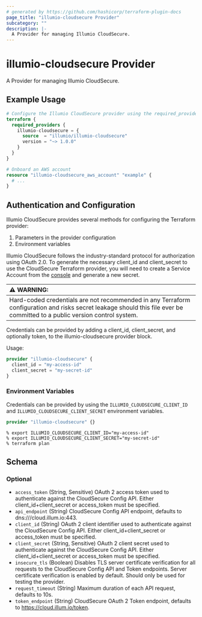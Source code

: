 ```yaml
---
# generated by https://github.com/hashicorp/terraform-plugin-docs
page_title: "illumio-cloudsecure Provider"
subcategory: ""
description: |-
  A Provider for managing Illumio CloudSecure.
---
```


# illumio-cloudsecure Provider

A Provider for managing Illumio CloudSecure.

## Example Usage

```terraform
# Configure the Illumio CloudSecure provider using the required_providers stanza.
terraform {
  required_providers {
    illumio-cloudsecure = {
      source  = "illumio/illumio-cloudsecure"
      version = "~> 1.0.0"
    }
  }
}

# Onboard an AWS account
resource "illumio-cloudsecure_aws_account" "example" {
  # ...
}
```

## Authentication and Configuration

Illumio CloudSecure provides several methods for configuring the Terraform provider:

1. Parameters in the provider configuration
2. Environment variables

Illumio CloudSecure follows the industry-standard protocol for authorization using OAuth 2.0. To generate the necessary client_id and client_secret to use the CloudSecure Terraform provider, you will need to create a Service Account from the [console](https://console.illum.io/#/serviceAccounts) and generate a new secret.

| :warning: WARNING:                                                                                                                                                        |
| :------------------------------------------------------------------------------------------------------------------------------------------------------------------------ |
| Hard-coded credentials are not recommended in any Terraform configuration and risks secret leakage should this file ever be committed to a public version control system. |

Credentials can be provided by adding a client_id, client_secret, and optionally token, to the illumio-cloudsecure provider block.

Usage:

```terraform
provider "illumio-cloudsecure" {
  client_id = "my-access-id"
  client_secret = "my-secret-id"
}
```

### Environment Variables

Credentials can be provided by using the `ILLUMIO_CLOUDSECURE_CLIENT_ID` and `ILLUMIO_CLOUDSECURE_CLIENT_SECRET` environment variables.

```terraform
provider "illumio-cloudsecure" {}
```

```
% export ILLUMIO_CLOUDSECURE_CLIENT_ID="my-access-id"
% export ILLUMIO_CLOUDSECURE_CLIENT_SECRET="my-secret-id"
% terraform plan
```

<!-- schema generated by tfplugindocs -->

## Schema

### Optional

- `access_token` (String, Sensitive) OAuth 2 access token used to authenticate against the CloudSecure Config API. Either client_id+client_secret or access_token must be specified.
- `api_endpoint` (String) CloudSecure Config API endpoint, defaults to dns:///cloud.illum.io:443.
- `client_id` (String) OAuth 2 client identifier used to authenticate against the CloudSecure Config API. Either client_id+client_secret or access_token must be specified.
- `client_secret` (String, Sensitive) OAuth 2 client secret used to authenticate against the CloudSecure Config API. Either client_id+client_secret or access_token must be specified.
- `insecure_tls` (Boolean) Disables TLS server certificate verification for all requests to the CloudSecure Config API and Token endpoints. Server certificate verification is enabled by default. Should only be used for testing the provider.
- `request_timeout` (String) Maximum duration of each API request, defaults to 10s.
- `token_endpoint` (String) CloudSecure OAuth 2 Token endpoint, defaults to https://cloud.illum.io/token.
